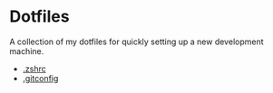 # Dotfiles

A collection of my dotfiles for quickly setting up a new development machine.

- [.zshrc](.zshrc)
- [.gitconfig](.gitconfig)
